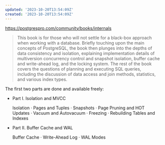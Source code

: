 ```yaml
---
updated: '2023-10-20T13:54:09Z'
created: '2023-10-20T13:54:09Z'
---
```

https://postgrespro.com/community/books/internals

> This book is for those who will not settle for a black-box approach when working with a database. Briefly touching upon the main concepts of PostgreSQL, the book then plunges into the depths of data consistency and isolation, explaining implementation details of multiversion concurrency control and snapshot isolation, buffer cache and write-ahead log, and the locking system. The rest of the book covers the questions of planning and executing SQL queries, including the discussion of data access and join methods, statistics, and various index types.

The first two parts are done and available freely:

-   Part I. Isolation and MVCC
    
    Isolation · Pages and Tuples · Snapshots · Page Pruning and HOT Updates · Vacuum and Autovacuum · Freezing · Rebuilding Tables and Indexes
    
-   Part II. Buffer Cache and WAL
    
    Buffer Cache · Write-Ahead Log · WAL Modes
